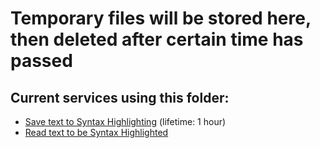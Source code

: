 # Temporary files will be stored here, then deleted after certain time has passed

## Current services using this folder:

- [Save text to Syntax Highlighting](../services/syntax-highlight/save-highlight-text-to-disk.ts)
  (lifetime: 1 hour)
- [Read text to be Syntax Highlighted](../services/loadFileFromDisk.ts)
